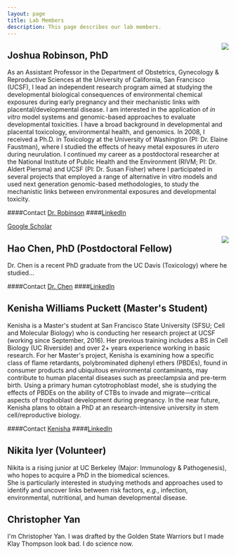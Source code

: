 ```yaml
---
layout: page
title: Lab Members
description: This page describes our lab members.
---
```

<img src="http://profiles.ucsf.edu/profile/Modules/CustomViewPersonGeneralInfo/PhotoHandler.ashx?NodeID=6440218&cachekey=8b45fb32-71ee-4692-87dd-1c74daf6463c" align="right">

## Joshua Robinson, PhD
As an Assistant Professor in the Department of Obstetrics, Gynecology & Reproductive Sciences at the University of California, San Francisco (UCSF), I lead an independent research program aimed at studying the developmental biological consequences of environmental chemical exposures during early pregnancy and their mechanistic links with placental/developmental disease. I am interested in the application of *in vitro* model systems and genomic-based approaches to evaluate developmental toxicities. I have a broad background in developmental and placental toxicology, environmental health, and genomics. In 2008, I received a Ph.D. in Toxicology at the University of Washington (PI: Dr. Elaine Faustman), where I studied the effects of heavy metal exposures *in utero* during neurulation. I continued my career as a postdoctoral researcher at the National Institute of Public Health and the Environment (RIVM; PI: Dr. Aldert Piersma) and UCSF (PI: Dr. Susan Fisher) where I participated in several projects that employed a range of alternative in vitro models and used next generation genomic-based methodologies, to study the mechanistic links between environmental exposures and developmental toxicity.

####Contact [Dr. Robinson](joshua.robinson@ucsf.edu)
####[LinkedIn](https://www.linkedin.com/in/joshuafrobinson)

[Google Scholar](scholar.google.com/citations?user=n8Azds4AAAAJ&hl=en)

<img src="http://wmespeakers.com/sites/default/files/speakers/Kobe%20Bryant%20Head%20Shot%202017%20%282%29.jpg" align="right">

## Hao Chen, PhD (Postdoctoral Fellow)
Dr. Chen is a recent PhD graduate from the UC Davis (Toxicology) where he studied...

####Contact [Dr. Chen](hao.chen@ucsf.edu)
####[LinkedIn](https://www.linkedin.com/in/haochen3)

## Kenisha Williams Puckett (Master's Student)
Kenisha is a Master's student at San Francisco State University (SFSU; Cell and Molecular Biology) who is conducting her research project at UCSF (working since September, 2016). Her previous training includes a BS in Cell Biology (UC Riverside) and over 2+ years experience working in basic research. For her Master's project, Kenisha is examining how a specific class of flame retardants, polybrominated diphenyl ethers (PBDEs), found in consumer products and ubiquitous environmental contaminants, may contribute to human placental diseases such as preeclampsia and pre-term birth. Using a primary human cytotrophoblast model, she is studying the effects of PBDEs on the ability of CTBs to invade and migrate―critical aspects of trophoblast development during pregnancy. In the near future, Kenisha plans to obtain a PhD at an research-intensive university in stem cell/reproductive biology.

####Contact [Kenisha](kenisha.williamspuckett@ucsf.edu)
####[LinkedIn](https://www.linkedin.com/in/kenisha-williams-puckett-29a08715)

## Nikita Iyer (Volunteer)
Nikita is a rising junior at UC Berkeley (Major: Immunology & Pathogenesis), who hopes to acquire a PhD in the biomedical sciences.   
She is particularly interested in studying methods and approaches used to identify and uncover links between risk factors, *e.g.*, infection, environmental, nutritional, and human developmental disease. 

## Christopher Yan
I'm Christopher Yan. I was drafted by the Golden State Warriors but I made Klay Thompson look bad. I do science now.
